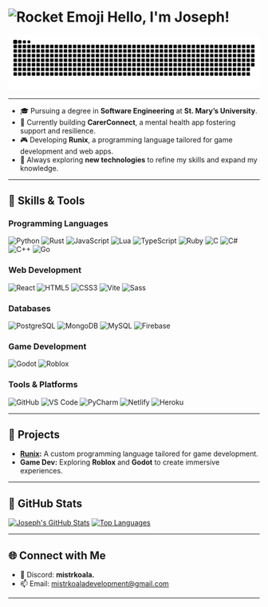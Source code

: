 # <img src="https://raw.githubusercontent.com/Tarikul-Islam-Anik/Animated-Fluent-Emojis/master/Emojis/Travel%20and%20places/Rocket.png" width="30px" alt="Rocket Emoji"/> Hello, I'm Joseph!

<div align="center">
  <picture>
    <source media="(prefers-color-scheme: dark)" srcset="https://raw.githubusercontent.com/platane/platane/output/github-contribution-grid-snake-dark.svg">
    <source media="(prefers-color-scheme: light)" srcset="https://raw.githubusercontent.com/platane/platane/output/github-contribution-grid-snake.svg">
    <img alt="GitHub contribution grid snake animation" src="https://raw.githubusercontent.com/platane/platane/output/github-contribution-grid-snake.svg">
  </picture>
</div>


---

- 🎓 Pursuing a degree in **Software Engineering** at **St. Mary’s University**.
- 💼 Currently building **CarerConnect**, a mental health app fostering support and resilience.
- 🎮 Developing **Runix**, a programming language tailored for game development and web apps.
- 🚀 Always exploring **new technologies** to refine my skills and expand my knowledge.

---

## 🔧 Skills & Tools

### Programming Languages
![Python](https://img.shields.io/badge/Python-3776AB?style=for-the-badge&logo=python&logoColor=white)
![Rust](https://img.shields.io/badge/Rust-DEA584?style=for-the-badge&logo=rust&logoColor=black)
![JavaScript](https://img.shields.io/badge/JavaScript-F7DF1E?style=for-the-badge&logo=javascript&logoColor=black)
![Lua](https://img.shields.io/badge/Lua-2C2D72?style=for-the-badge&logo=lua&logoColor=white)
![TypeScript](https://img.shields.io/badge/TypeScript-007ACC?style=for-the-badge&logo=typescript&logoColor=white)
![Ruby](https://img.shields.io/badge/Ruby-CC342D?style=for-the-badge&logo=ruby&logoColor=white)
![C](https://img.shields.io/badge/C-%2300599C.svg?style=for-the-badge&logo=c&logoColor=white)
![C#](https://img.shields.io/badge/C%23-%23239120.svg?style=for-the-badge&logo=csharp&logoColor=white)
![C++](https://img.shields.io/badge/C++-%2300599C.svg?style=for-the-badge&logo=c%2B%2B&logoColor=white)
![Go](https://img.shields.io/badge/Go-%2300ADD8.svg?style=for-the-badge&logo=go&logoColor=white)

### Web Development
![React](https://img.shields.io/badge/React-61DAFB?style=for-the-badge&logo=react&logoColor=black)
![HTML5](https://img.shields.io/badge/HTML5-E34F26?style=for-the-badge&logo=html5&logoColor=white)
![CSS3](https://img.shields.io/badge/CSS3-1572B6?style=for-the-badge&logo=css3&logoColor=white)
![Vite](https://img.shields.io/badge/Vite-646CFF?style=for-the-badge&logo=vite&logoColor=white)
![Sass](https://img.shields.io/badge/Sass-CC6699?style=for-the-badge&logo=sass&logoColor=white)

### Databases
![PostgreSQL](https://img.shields.io/badge/PostgreSQL-336791?style=for-the-badge&logo=postgresql&logoColor=white)
![MongoDB](https://img.shields.io/badge/MongoDB-47A248?style=for-the-badge&logo=mongodb&logoColor=white)
![MySQL](https://img.shields.io/badge/MySQL-4479A1?style=for-the-badge&logo=mysql&logoColor=white)
![Firebase](https://img.shields.io/badge/Firebase-FFCA28?style=for-the-badge&logo=firebase&logoColor=black)

### Game Development
![Godot](https://img.shields.io/badge/Godot-%23FFFFFF.svg?style=for-the-badge&logo=godot-engine&logoColor=black)
![Roblox](https://img.shields.io/badge/Roblox-D9D9D9?style=for-the-badge&logo=roblox&logoColor=black)

### Tools & Platforms
![GitHub](https://img.shields.io/badge/GitHub-181717?style=for-the-badge&logo=github&logoColor=white)
![VS Code](https://img.shields.io/badge/VS_Code-0078D4?style=for-the-badge&logo=visual-studio-code&logoColor=white)
![PyCharm](https://img.shields.io/badge/PyCharm-21D789?style=for-the-badge&logo=pycharm&logoColor=white)
![Netlify](https://img.shields.io/badge/Netlify-00C7B7?style=for-the-badge&logo=netlify&logoColor=white)
![Heroku](https://img.shields.io/badge/Heroku-430098?style=for-the-badge&logo=heroku&logoColor=white)

---

## 🚀 Projects

- **[Runix](https://github.com/JVFDevelopment/runix-lang):** A custom programming language tailored for game development.
- **Game Dev:** Exploring **Roblox** and **Godot** to create immersive experiences.

---

## 🌟 GitHub Stats

[![Joseph's GitHub Stats](https://bad-apple-github-readme.vercel.app/api?username=jvfdevelopment&show_icons=true&count_private=true&line_height=20&icon_color=00b3ff&theme=blue-green&title_color=00b3ff)](#)
[![Top Languages](https://github-readme-mwendwa.vercel.app/api/top-langs/?username=jvfdevelopment&layout=compact&count_private=true&theme=blue-green&title_color=00b3ff)](#)

---

## 🌐 Connect with Me

- 💬 Discord: **mistrkoala.**
- 📫 Email: [mistrkoaladevelopment@gmail.com](mailto:mistrkoaladevelopment@gmail.com)


---
